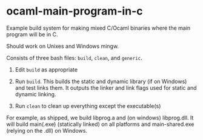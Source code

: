 ocaml-main-program-in-c
=======================

Example build system for making mixed C/Ocaml binaries where the main program
will be in C.

Should work on Unixes and Windows mingw.

Consists of three bash files: `build`, `clean`, and `generic`.

1. Edit `build` as appropriate

2. Run `build`. This builds the static and dynamic library (if on Windows) and
   test links them. It outputs the linker and link flags used for static
   and dynamic linking.

3. Run `clean` to clean up everything except the executable(s)

For example, as shipped, we build libprog.a and (on windows) libprog.dll. It
will build main(.exe) (statically linked) on all platforms and main-shared.exe
(relying on the .dll) on Windows.

